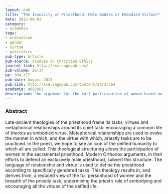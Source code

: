 ```yaml
---
layout: pub
title: "The Iconicity of Priesthood: Male Bodies or Embodied Virtue?"
date: 2013-08-01
category:
- academia
tags:
- ordination
- gender
- virtue
- patristics
pub-type: Article
pub-source: Studies in Christian Ethics
journal-link: http://sce.sagepub.com/
pub-volume: 26(3)
pp: 364-377
pub-date: August 2013
pub-link: http://sce.sagepub.com/content/26/3/364
academia: 4692881
description: "An argument for the full participation of women based on late-ancient theologies of the priesthood which frame its functions, virtues and metaphorical relationships around its chief task: encouraging a common life of deification as embodied virtue."
---
```


### Abstract

Late-ancient theologies of the priesthood frame its tasks, virtues and metaphorical relationships around its chief task: encouraging a common life of _theosis_ as embodied virtue. Metaphorical relationships are used to evoke the manner in which, and the virtue with which, priestly tasks are to be practiced. In the priest, we hope to see an icon of the deified humanity to which all are called. This theological structuring allows the participation of women in the sacramental priesthood. Modern Orthodox arguments, in their efforts to defend an exclusively male priesthood, subvert this structure. The language of relationship and virtue is used to define the priesthood according to specifically gendered tasks. This theology results in, and derives from, a reduced view of the full personhood of women and the breadth of the priestly task, undermining the priest’s role of embodying and encouraging all the virtues of the deified life.
